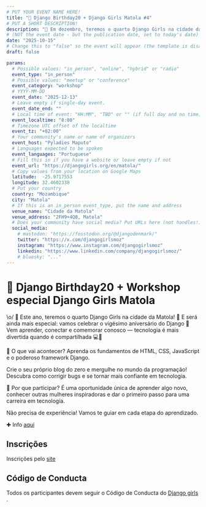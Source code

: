 ```yaml
---
# PUT YOUR EVENT NAME HERE!
title: "🎂 Django Birthday20 + Django Girls Matola #4"
# PUT A SHORT DESCRIPTION!
description: "🚀 Em dezembro, teremos o quarto Django Girls na cidade da Matola! 🎉 E este ano será ainda mais especial: vamos celebrar o vigésimo aniversário do Django 🎂 Vem aprender, conectar e comemorar conosco — tecnologia é mais divertida quando é compartilhada 💻💫"
# (NOT the event date - but the publication date, set to today's date)
date: "2025-10-15"
# Change this to "false" so the event will appear (the template is disabled)
draft: false

params:
  # Possible values: "in_person", "online", "hybrid" or "radio"
  event_type: "in_person"
  # Possible values: "meetup" or "conference"
  event_category: "workshop"
  # YYYY-MM-DD
  event_date: "2025-12-13"
  # Leave empty if single-day event.
  event_date_end: ""
  # Local time of event: "HH:MM", "TBD" or "" (if full day and no time)
  event_localtime: "8:00"
  # Timezone UTC offset of the localtime
  event_tz: "+02:00"
  # Your community's name or name of organizers
  event_host: "Pyladies Maputo"
  # Languages expected to be spoken
  event_languages: "Portuguese"
  # Fill this in if you have a website or leave empty if not
  event_url: "https://djangogirls.org/en/matola/"
  # Copy values from your location on Google Maps
  latitude:  -25.9717553
  longitude: 32.4602338
  # Put your country
  country: "Mozambique"
  city: "Matola"
  # If this is an in_person event_type, put the name and address
  venue_name: "Cidade da Matola"
  venue_address: "2FH9+4Q8, Matola"
  # Does your community have social media? Put URLs here (not handles!)
  social_media:
    # mastodon: "https://fosstodon.org/@djangodenmark/"
    twitter: "https://x.com/djangogirlsmoz"
    instagram: "https://www.instagram.com/djangogirlsmoz"
    linkedin: "https://www.linkedin.com/company/djangogirlsmoz/"
    # bluesky: "..."
---
```


<!-- Name of the event -->
# 🎂 Django Birthday20 + Workshop especial Django Girls Matola

<!-- Event description goes here -->
\o/
🚀 Este ano, teremos o quarto Django Girls na cidade da Matola! 🎉
E será ainda mais especial: vamos celebrar o vigésimo aniversário do Django 🎂
Vem aprender, conectar e comemorar conosco — tecnologia é mais divertida quando é compartilhada 💻💫

🔸 O que vai acontecer?
Aprenda os fundamentos de HTML, CSS, JavaScript e o poderoso framework Django.

Crie o seu próprio blog do zero e mergulhe no mundo da programação!
Descubra como corrigir bugs e se tornar mais confiante em tecnologia.

🔸 Por que participar?
É uma oportunidade única de aprender algo novo, conhecer outras mulheres inspiradoras e dar o primeiro passo para uma carreira em tecnologia.

Não precisa de experiência! Vamos te guiar em cada etapa do aprendizado.

✚ Info [aquí](https://www.meetup.com/mpt-pyladies/events/311526252/?eventOrigin=group_upcoming_events)

## Inscrições

Inscrições pelo [site](https://djangogirls.org/en/matola/)

<!-- Put a link to your signup form and instructions on how to attend -->

## Código de Conducta

<!-- Replace with other CoC if needed -->

Todos os participantes devem seguir o Código de Conducta do [Django girls ](https://djangogirls.org/coc/en/).
